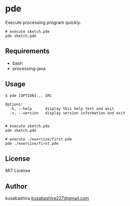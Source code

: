 pde
===

Execute processing program quickly.

```
# execute sketch.pde
pde sketch.pde
```

Requirements
-----------

- bash
- processing-java

Usage
-----

```
$ pde [OPTION]... SRC

Options:
  -h, --help      display this help text and exit
  -v, --version   display version information and exit


# execute sketch.pde
pde sketch.pde

# execute ./exercise/first.pde
pde ./exercise/first.pde
```

License
-------

MIT License

Author
------

kusabashira <kusabashira227@gmail.com>
